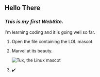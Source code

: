 ## Hello There
### _This is my first WebSite._
I'm learning coding and it is going well so far.


1.  Open the file containing the LOL mascot.
2.  Marvel at its beauty.

    ![Tux, the Linux mascot](https://d33wubrfki0l68.cloudfront.net/e7ed9fe4bafe46e275c807d63591f85f9ab246ba/e2d28/assets/images/tux.png)
	
3. 	:heavy_check_mark:



